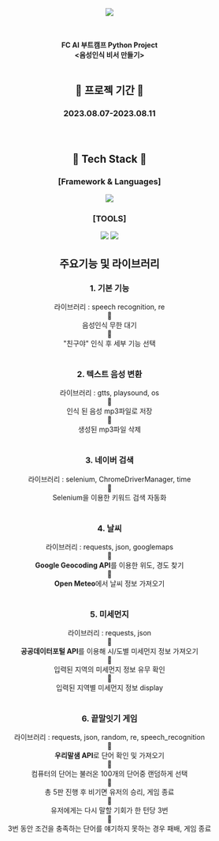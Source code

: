 <div align=center>

<img src="https://capsule-render.vercel.app/api?type=Rounded&color=0:a18cd1,100:fbc2eb&height=120&section=header&text=FC%20AI%20PYTHON%20PROJECT&fontSize=55&" />

</br></br>**FC AI 부트캠프 Python Project**</br>
**<음성인식 비서 만들기>**</br></br>

 ## :calendar: 프로젝 기간 :calendar:
### 2023.08.07-2023.08.11 </br></br></br>
## :memo: Tech Stack :memo: 
### [Framework & Languages]
<img src="https://img.shields.io/badge/Python-3776AB?style=flat-square&logo=Python&logoColor=white"/></br>

### [TOOLS]
<img src="https://img.shields.io/badge/Visual Studio Code-007ACC?style=flat-square&logo=Visual Studio Code&logoColor=white"/>
<img src="https://img.shields.io/badge/GitHub-181717?style=flat-square&logo=GitHub&logoColor=white"/>

## 주요기능 및 라이브러리
### 1. 기본 기능
라이브러리 : speech recognition, re </br>
:small_blue_diamond: </br>
음성인식 무한 대기 </br>
:small_blue_diamond: </br>
"친구야" 인식 후 세부 기능 선택 </br></br>

### 2. 텍스트 음성 변환
라이브러리 : gtts, playsound, os </br>
:small_blue_diamond: </br>
인식 된 음성 mp3파일로 저장 </br>
:small_blue_diamond: </br>
생성된 mp3파일 삭제 </br></br>

### 3. 네이버 검색
라이브러리 : selenium, ChromeDriverManager, time </br>
:small_blue_diamond: </br>
Selenium을 이용한 키워드 검색 자동화 </br></br>

### 4. 날씨
라이브러리 : requests, json, googlemaps </br>
:small_blue_diamond: </br>
**Google Geocoding API**를 이용한 위도, 경도 찾기 </br>
:small_blue_diamond: </br>
**Open Meteo**에서 날씨 정보 가져오기 </br></br>

### 5. 미세먼지
라이브러리 : requests, json </br>
:small_blue_diamond: </br>
**공공데이터포털 API**를 이용해 시/도별 미세먼지 정보 가져오기</br>
:small_blue_diamond: </br>
입력된 지역의 미세먼지 정보 유무 확인 </br>
:small_blue_diamond: </br>
입력된 지역별 미세먼지 정보 display </br></br>

### 6. 끝말잇기 게임
라이브러리 : requests, json, random, re, speech_recognition </br>
:small_blue_diamond: </br>
**우리말샘 API**로 단어 확인 및 가져오기</br>
:small_blue_diamond: </br>
컴퓨터의 단어는 불러온 100개의 단어중 랜덤하게 선택 </br>
:small_blue_diamond: </br>
총 5판 진행 후 비기면 유저의 승리, 게임 종료 </br>
:small_blue_diamond: </br>
유저에게는 다시 말할 기회가 한 턴당 3번 </br>
:small_blue_diamond: </br>
3번 동안 조건을 충족하는 단어를 얘기하지 못하는 경우 패배, 게임 종료 </br></br>
</div>
